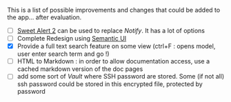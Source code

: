 This is a list of possible improvements and changes that could be added to the app... after evaluation.

- [ ] [Sweet Alert 2](https://sweetalert2.github.io/) can be used to replace *Notify*. It has a lot of options
- [ ] Complete Redesign using [Semantic UI](https://semantic-ui.com/)
- [x] Provide a full text search feature on some view (ctrl+F : opens model, user enter search term and go !)
- [ ] HTML to Markdown : in order to allow documentation access, use a cached markdown version of the doc pages
- [ ] add some sort of *Vault* where SSH password are stored. Some (if not all) ssh password could be stored in this encrypted file, protected by password

